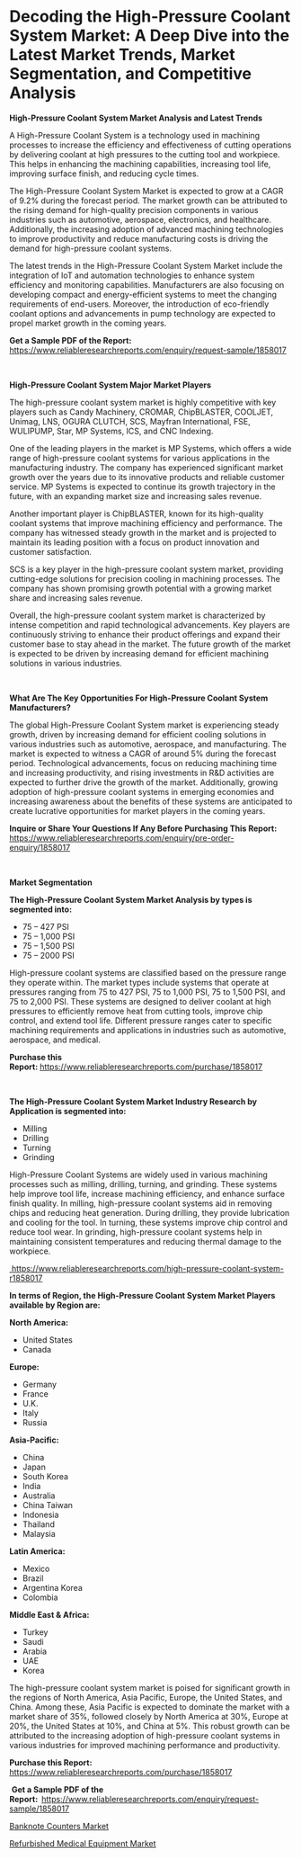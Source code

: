 <p><h1>Decoding the High-Pressure Coolant System Market: A Deep Dive into the Latest Market Trends, Market Segmentation, and Competitive Analysis</h1></p><p><strong>High-Pressure Coolant System Market Analysis and Latest Trends</strong></p>
<p><p>A High-Pressure Coolant System is a technology used in machining processes to increase the efficiency and effectiveness of cutting operations by delivering coolant at high pressures to the cutting tool and workpiece. This helps in enhancing the machining capabilities, increasing tool life, improving surface finish, and reducing cycle times. </p><p>The High-Pressure Coolant System Market is expected to grow at a CAGR of 9.2% during the forecast period. The market growth can be attributed to the rising demand for high-quality precision components in various industries such as automotive, aerospace, electronics, and healthcare. Additionally, the increasing adoption of advanced machining technologies to improve productivity and reduce manufacturing costs is driving the demand for high-pressure coolant systems. </p><p>The latest trends in the High-Pressure Coolant System Market include the integration of IoT and automation technologies to enhance system efficiency and monitoring capabilities. Manufacturers are also focusing on developing compact and energy-efficient systems to meet the changing requirements of end-users. Moreover, the introduction of eco-friendly coolant options and advancements in pump technology are expected to propel market growth in the coming years.</p></p>
<p><strong>Get a Sample PDF of the Report:&nbsp;</strong> <a href="https://www.reliableresearchreports.com/enquiry/request-sample/1858017">https://www.reliableresearchreports.com/enquiry/request-sample/1858017</a></p>
<p>&nbsp;</p>
<p><strong>High-Pressure Coolant System Major Market Players</strong></p>
<p><p>The high-pressure coolant system market is highly competitive with key players such as Candy Machinery, CROMAR, ChipBLASTER, COOLJET, Unimag, LNS, OGURA CLUTCH, SCS, Mayfran International, FSE, WULIPUMP, Star, MP Systems, ICS, and CNC Indexing.</p><p>One of the leading players in the market is MP Systems, which offers a wide range of high-pressure coolant systems for various applications in the manufacturing industry. The company has experienced significant market growth over the years due to its innovative products and reliable customer service. MP Systems is expected to continue its growth trajectory in the future, with an expanding market size and increasing sales revenue.</p><p>Another important player is ChipBLASTER, known for its high-quality coolant systems that improve machining efficiency and performance. The company has witnessed steady growth in the market and is projected to maintain its leading position with a focus on product innovation and customer satisfaction.</p><p>SCS is a key player in the high-pressure coolant system market, providing cutting-edge solutions for precision cooling in machining processes. The company has shown promising growth potential with a growing market share and increasing sales revenue.</p><p>Overall, the high-pressure coolant system market is characterized by intense competition and rapid technological advancements. Key players are continuously striving to enhance their product offerings and expand their customer base to stay ahead in the market. The future growth of the market is expected to be driven by increasing demand for efficient machining solutions in various industries.</p></p>
<p>&nbsp;</p>
<p><strong>What Are The Key Opportunities For High-Pressure Coolant System Manufacturers?</strong></p>
<p><p>The global High-Pressure Coolant System market is experiencing steady growth, driven by increasing demand for efficient cooling solutions in various industries such as automotive, aerospace, and manufacturing. The market is expected to witness a CAGR of around 5% during the forecast period. Technological advancements, focus on reducing machining time and increasing productivity, and rising investments in R&D activities are expected to further drive the growth of the market. Additionally, growing adoption of high-pressure coolant systems in emerging economies and increasing awareness about the benefits of these systems are anticipated to create lucrative opportunities for market players in the coming years.</p></p>
<p><strong>Inquire or Share Your Questions If Any Before Purchasing This Report:</strong> <a href="https://www.reliableresearchreports.com/enquiry/pre-order-enquiry/1858017">https://www.reliableresearchreports.com/enquiry/pre-order-enquiry/1858017</a></p>
<p>&nbsp;</p>
<p><strong>Market Segmentation</strong></p>
<p><strong>The High-Pressure Coolant System Market Analysis by types is segmented into:</strong></p>
<p><ul><li>75 – 427 PSI</li><li>75 – 1,000 PSI</li><li>75 – 1,500 PSI</li><li>75 – 2000 PSI</li></ul></p>
<p><p>High-pressure coolant systems are classified based on the pressure range they operate within. The market types include systems that operate at pressures ranging from 75 to 427 PSI, 75 to 1,000 PSI, 75 to 1,500 PSI, and 75 to 2,000 PSI. These systems are designed to deliver coolant at high pressures to efficiently remove heat from cutting tools, improve chip control, and extend tool life. Different pressure ranges cater to specific machining requirements and applications in industries such as automotive, aerospace, and medical.</p></p>
<p><strong>Purchase this Report:&nbsp;</strong><a href="https://www.reliableresearchreports.com/purchase/1858017">https://www.reliableresearchreports.com/purchase/1858017</a></p>
<p>&nbsp;</p>
<p><strong>The High-Pressure Coolant System Market Industry Research by Application is segmented into:</strong></p>
<p><ul><li>Milling</li><li>Drilling</li><li>Turning</li><li>Grinding</li></ul></p>
<p><p>High-Pressure Coolant Systems are widely used in various machining processes such as milling, drilling, turning, and grinding. These systems help improve tool life, increase machining efficiency, and enhance surface finish quality. In milling, high-pressure coolant systems aid in removing chips and reducing heat generation. During drilling, they provide lubrication and cooling for the tool. In turning, these systems improve chip control and reduce tool wear. In grinding, high-pressure coolant systems help in maintaining consistent temperatures and reducing thermal damage to the workpiece.</p></p>
<p><a href="https://www.reliableresearchreports.com/high-pressure-coolant-system-r1858017">&nbsp;https://www.reliableresearchreports.com/high-pressure-coolant-system-r1858017</a></p>
<p><strong>In terms of Region, the High-Pressure Coolant System Market Players available by Region are:</strong></p>
<p>
    <p> <strong> North America: </strong>
        <ul>
            <li>United States</li>
            <li>Canada</li>
        </ul>
        </p> 
    <p> <strong> Europe: </strong>
        <ul>
            <li>Germany</li>
            <li>France</li>
            <li>U.K.</li>
            <li>Italy</li>
            <li>Russia</li>
        </ul>
        </p> 
    <p> <strong> Asia-Pacific: </strong>
        <ul>
            <li>China</li>
            <li>Japan</li>
            <li>South Korea</li>
            <li>India</li>
            <li>Australia</li>
            <li>China Taiwan</li>
            <li>Indonesia</li>
            <li>Thailand</li>
            <li>Malaysia</li>
        </ul>
        </p> 
    <p> <strong> Latin America: </strong>
        <ul>
            <li>Mexico</li>
            <li>Brazil</li>
            <li>Argentina Korea</li>
            <li>Colombia</li>
        </ul>
        </p> 
    <p> <strong> Middle East & Africa: </strong>
        <ul>
            <li>Turkey</li>
            <li>Saudi</li>
            <li>Arabia</li>
            <li>UAE</li>
            <li>Korea</li>
        </ul>
    </p>
    </p>
<p><p>The high-pressure coolant system market is poised for significant growth in the regions of North America, Asia Pacific, Europe, the United States, and China. Among these, Asia Pacific is expected to dominate the market with a market share of 35%, followed closely by North America at 30%, Europe at 20%, the United States at 10%, and China at 5%. This robust growth can be attributed to the increasing adoption of high-pressure coolant systems in various industries for improved machining performance and productivity.</p></p>
<p><strong>Purchase this Report: </strong><a href="https://www.reliableresearchreports.com/purchase/1858017">https://www.reliableresearchreports.com/purchase/1858017</a></p>
<p>&nbsp;<strong>Get a Sample PDF of the Report:&nbsp;&nbsp;</strong><a href="https://www.reliableresearchreports.com/enquiry/request-sample/1858017">https://www.reliableresearchreports.com/enquiry/request-sample/1858017</a></p>
<p><strong></strong></p>
<p><p><a href="https://github.com/LeilaniWyman2021/Market-Research-Report-List-1/blob/main/banknote-counters-market.md">Banknote Counters Market</a></p><p><a href="https://view.publitas.com/reportprime-1/refurbished-medical-equipment-market-a-global-and-regional-analysis-focus-on-region-country-level-analysis-and-competitive-landscape-analysis-and-forecast-2024-2031/">Refurbished Medical Equipment Market</a></p></p>